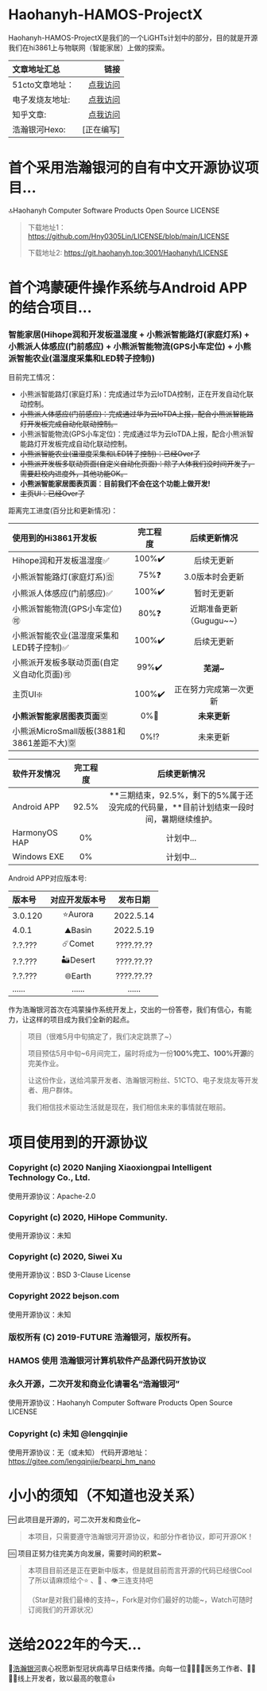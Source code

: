 # Haohanyh-HAMOS-ProjectX
Haohanyh-HAMOS-ProjectX是我们的一个LiGHTs计划中的部分，目的就是开源我们在hi3861上与物联网（智能家居）上做的探索。

| 文章地址汇总 | 链接 |
|:----|----:|
|51cto文章地址：|[点我访问](https://ost.51cto.com/posts/12170)|
|电子发烧友地址:|[点我访问](https://bbs.elecfans.com/jishu_2277832_1_1.html)|
|知乎文章:|[点我访问](https://zhuanlan.zhihu.com/p/510892259)|
|浩瀚银河Hexo:|[正在编写]|

# 首个采用浩瀚银河的自有中文开源协议项目...

🔝Haohanyh Computer Software Products Open Source LICENSE

> 下载地址1：https://github.com/Hny0305Lin/LICENSE/blob/main/LICENSE
>
> 下载地址2: https://git.haohanyh.top:3001/Haohanyh/LICENSE

# 首个鸿蒙硬件操作系统与Android APP的结合项目...

### 智能家居(Hihope润和开发板温湿度 + 小熊派智能路灯(家庭灯系) + 小熊派人体感应(门前感应) + 小熊派智能物流(GPS小车定位) + 小熊派智能农业(温湿度采集和LED转子控制))

目前完工情况：


* 小熊派智能路灯(家庭灯系)：完成通过华为云IoTDA控制，正在开发自动化联动控制。
* ~~小熊派人体感应(门前感应)：完成通过华为云IoTDA上报，配合小熊派智能路灯开发板完成自动化联动控制。~~
* 小熊派智能物流(GPS小车定位)：完成通过华为云IoTDA上报，配合小熊派智能路灯开发板完成自动化联动控制。
* ~~小熊派智能农业(温湿度采集和LED转子控制)：已经Over了~~
* ~~小熊派开发板多联动页面(自定义自动化页面)：除了人体我们没时间开发了，需要赶校内进度外，其他功能OK。~~
* **小熊派智能家居图表页面**：**目前我们不会在这个功能上做开发!**
* ~~主页UI：已经Over了~~


距离完工进度(百分比和更新情况)：

|  使用到的Hi3861开发板   | 完工程度  | 后续更新情况 |
|:----|:----:|:----:|
| Hihope润和开发板温湿度✅  | 100%✔️  | 后续无更新 |
| 小熊派智能路灯(家庭灯系)🈴  | 75%❓ | 3.0版本时会更新 |
| 小熊派人体感应(门前感应)✅  | 100%✔️ | 暂时无更新 |
| 小熊派智能物流(GPS小车定位)🉑  | 80%❓ | 近期准备更新（Gugugu~~） |
| 小熊派智能农业(温湿度采集和LED转子控制)✅ | 100%✔️ | 后续无更新 |
| 小熊派开发板多联动页面(自定义自动化页面)🉑 | 99%✔️ | **芜湖~** |
| 主页UI❇️ | 100%✔️ | 正在努力完成第一次更新 |
| **小熊派智能家居图表页面**🈳 | 0%🚫 | **未来更新** |
| 小熊派MicroSmall版板(3881和3861差距不大)🈳 | 0%⁉️ | 未来更新 |

| 软件开发情况 | 完工程度 | 后续更新情况 |
|:----|:----:|:----:|
| Android APP | 92.5% | **三期结束，92.5%，剩下的5%属于还没完成的代码量，**目前计划结束一段时间，暑期继续维护。 |
| HarmonyOS HAP | 0% | 计划中... |
| Windows EXE | 0% | 计划中... |

Android APP对应版本号:

| 版本号 | 对应开发版本号 | 发布日期 |
|:----|:----:|:----:|
| 3.0.120 | ⭐Aurora | 2022.5.14 |
| 4.0.1 | ⛰️Basin | 2022.5.19 |
| ?.?.??? | ☄️Comet | ????.??.?? |
| ?.?.??? | 🏜️Desert | ????.??.?? |
| ?.?.??? | 🌐Earth | ????.??.?? |
| ...... | ...... | ...... |



作为浩瀚银河首次在鸿蒙操作系统开发上，交出的一份答卷，我们有信心，有能力，让这样的项目成为我们全新的起点。

> 项目（很难5月中旬搞定了，我们决定跳票了~）
>
> 项目预估5月中旬~6月间完工，届时将成为一份**100%完工、100%开源**的完美作业。
>
> 让这份作业，送给鸿蒙开发者、浩瀚银河粉丝、51CTO、电子发烧友等开发者、用户群体。
>
> 我们相信技术驱动生活就是现在，我们相信未来的事情就在眼前。

# 项目使用到的开源协议

### Copyright (c) 2020 Nanjing Xiaoxiongpai Intelligent Technology Co., Ltd.
使用开源协议：Apache-2.0

### Copyright (c) 2020, HiHope Community.
使用开源协议：未知

### Copyright (c) 2020, Siwei Xu
使用开源协议：BSD 3-Clause License

### Copyright 2022 bejson.com
使用开源协议：未知

### 版权所有 (C) 2019-FUTURE 浩瀚银河，版权所有。
### HAMOS 使用 浩瀚银河计算机软件产品源代码开放协议
### 永久开源，二次开发和商业化请署名“浩瀚银河”
使用开源协议：Haohanyh Computer Software Products Open Source LICENSE

### Copyright (c) 未知 @lengqinjie
使用开源协议：无（或未知）
代码开源地址：https://gitee.com/lengqinjie/bearpi_hm_nano

# 小小的须知（不知道也没关系）

🆓 此项目是开源的，可二次开发和商业化~

> 本项目，只需要遵守浩瀚银河开源协议，和部分作者协议，即可开源OK！

🆒 项目正努力往完美方向发展，需要时间的积累~

> 本项目目前还是正在更新中版本，但是就目前而言开源的代码已经很Cool了所以请麻烦给个⭐ 、🍴 、👁️三连支持吧
>
> （Star是对我们最棒的支持~，Fork是对你们最好的功能~，Watch可随时订阅我们的开源状况）

# 送给2022年的今天...

🙏[浩瀚银河](https://hexo.haohanyh.com/2022/01/17/2022-ByeByeCOVID-19/)衷心祝愿新型冠状病毒早日结束传播。向每一位👨‍⚕️👩‍⚕️医务工作者、👨‍💼👩‍💼线上开发者，致以最高的敬意👍